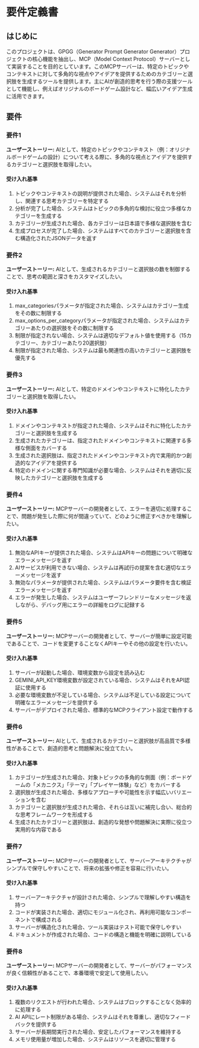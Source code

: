 # 要件定義書

## はじめに

このプロジェクトは、GPGG（Generator Prompt Generator Generator）プロジェクトの核心機能を抽出し、MCP（Model Context Protocol）サーバーとして実装することを目的としています。このMCPサーバーは、特定のトピックやコンテキストに対して多角的な視点やアイデアを提供するためのカテゴリーと選択肢を生成するツールを提供します。主にAIが創造的思考を行う際の支援ツールとして機能し、例えばオリジナルのボードゲーム設計など、幅広いアイデア生成に活用できます。

## 要件

### 要件1

**ユーザーストーリー:** AIとして、特定のトピックやコンテキスト（例：オリジナルボードゲームの設計）について考える際に、多角的な視点とアイデアを提供するカテゴリーと選択肢を取得したい。

#### 受け入れ基準

1. トピックやコンテキストの説明が提供された場合、システムはそれを分析し、関連する思考カテゴリーを特定する
2. 分析が完了した場合、システムはトピックの多角的な検討に役立つ多様なカテゴリーを生成する
3. カテゴリーが生成された場合、各カテゴリーは日本語で多様な選択肢を含む
4. 生成プロセスが完了した場合、システムはすべてのカテゴリーと選択肢を含む構造化されたJSONデータを返す

### 要件2

**ユーザーストーリー:** AIとして、生成されるカテゴリーと選択肢の数を制御することで、思考の範囲と深さをカスタマイズしたい。

#### 受け入れ基準

1. max_categoriesパラメータが指定された場合、システムはカテゴリー生成をその数に制限する
2. max_options_per_categoryパラメータが指定された場合、システムはカテゴリーあたりの選択肢をその数に制限する
3. 制限が指定されない場合、システムは適切なデフォルト値を使用する（15カテゴリー、カテゴリーあたり20選択肢）
4. 制限が指定された場合、システムは最も関連性の高いカテゴリーと選択肢を優先する

### 要件3

**ユーザーストーリー:** AIとして、特定のドメインやコンテキストに特化したカテゴリーと選択肢を取得したい。

#### 受け入れ基準

1. ドメインやコンテキストが指定された場合、システムはそれに特化したカテゴリーと選択肢を生成する
2. 生成されたカテゴリーは、指定されたドメインやコンテキストに関連する多様な側面をカバーする
3. 生成された選択肢は、指定されたドメインやコンテキスト内で実用的かつ創造的なアイデアを提供する
4. 特定のドメインに関する専門知識が必要な場合、システムはそれを適切に反映したカテゴリーと選択肢を生成する

### 要件4

**ユーザーストーリー:** MCPサーバーの開発者として、エラーを適切に処理することで、問題が発生した際に何が間違っていて、どのように修正すべきかを理解したい。

#### 受け入れ基準

1. 無効なAPIキーが提供された場合、システムはAPIキーの問題について明確なエラーメッセージを返す
2. AIサービスが利用できない場合、システムは再試行の提案を含む適切なエラーメッセージを返す
3. 無効なパラメータが提供された場合、システムはパラメータ要件を含む検証エラーメッセージを返す
4. エラーが発生した場合、システムはユーザーフレンドリーなメッセージを返しながら、デバッグ用にエラーの詳細をログに記録する

### 要件5

**ユーザーストーリー:** MCPサーバーの開発者として、サーバーが簡単に設定可能であることで、コードを変更することなくAPIキーやその他の設定を行いたい。

#### 受け入れ基準

1. サーバーが起動した場合、環境変数から設定を読み込む
2. GEMINI_API_KEY環境変数が設定されている場合、システムはそれをAPI認証に使用する
3. 必要な環境変数が不足している場合、システムは不足している設定について明確なエラーメッセージを提供する
4. サーバーがデプロイされた場合、標準的なMCPクライアント設定で動作する

### 要件6

**ユーザーストーリー:** AIとして、生成されるカテゴリーと選択肢が高品質で多様性があることで、創造的思考と問題解決に役立てたい。

#### 受け入れ基準

1. カテゴリーが生成された場合、対象トピックの多角的な側面（例：ボードゲームの「メカニクス」「テーマ」「プレイヤー体験」など）をカバーする
2. 選択肢が生成された場合、多様なアプローチや可能性を示す幅広いバリエーションを含む
3. カテゴリーと選択肢が生成された場合、それらは互いに補完し合い、総合的な思考フレームワークを形成する
4. 生成されたカテゴリーと選択肢は、創造的な発想や問題解決に実際に役立つ実用的な内容である

### 要件7

**ユーザーストーリー:** MCPサーバーの開発者として、サーバーアーキテクチャがシンプルで保守しやすいことで、将来の拡張や修正を容易に行いたい。

#### 受け入れ基準

1. サーバーアーキテクチャが設計された場合、シンプルで理解しやすい構造を持つ
2. コードが実装された場合、適切にモジュール化され、再利用可能なコンポーネントで構成される
3. サーバーが構造化された場合、ツール実装はテスト可能で保守しやすい
4. ドキュメントが作成された場合、コードの構造と機能を明確に説明している

### 要件8

**ユーザーストーリー:** MCPサーバーの開発者として、サーバーがパフォーマンスが良く信頼性があることで、本番環境で安定して使用したい。

#### 受け入れ基準

1. 複数のリクエストが行われた場合、システムはブロックすることなく効率的に処理する
2. AI APIにレート制限がある場合、システムはそれを尊重し、適切なフィードバックを提供する
3. サーバーが長期間実行された場合、安定したパフォーマンスを維持する
4. メモリ使用量が増加した場合、システムはリソースを適切に管理する